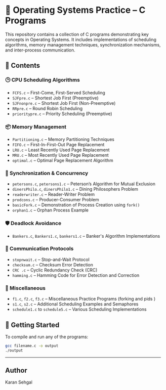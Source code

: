 # 🧠 Operating Systems Practice – C Programs

This repository contains a collection of C programs demonstrating key concepts in Operating Systems. It includes implementations of scheduling algorithms, memory management techniques, synchronization mechanisms, and inter-process communication.

## 📂 Contents

### 🕒 CPU Scheduling Algorithms
- `FCFS.c` – First-Come, First-Served Scheduling
- `SJFpre.c` – Shortest Job First (Preemptive)
- `SJFnonpre.c` – Shortest Job First (Non-Preemptive)
- `RRpre.c` – Round Robin Scheduling
- `prioritypre.c` – Priority Scheduling (Preemptive)

### 📦 Memory Management
- `Partitioning.c` – Memory Partitioning Techniques
- `FIFO.c` – First-In-First-Out Page Replacement
- `LRU.c` – Least Recently Used Page Replacement
- `MRU.c` – Most Recently Used Page Replacement
- `optimal.c` – Optimal Page Replacement Algorithm

### 🔐 Synchronization & Concurrency
- `petersons.c`, `petersons1.c` – Peterson’s Algorithm for Mutual Exclusion
- `dinersPhilo.c`, `dinersPhilo1.c` – Dining Philosophers Problem
- `readerwriter.c` – Reader-Writer Problem
- `prodcons.c` – Producer-Consumer Problem
- `basicFork.c` – Demonstration of Process Creation using `fork()`
- `orphan1.c` – Orphan Process Example

### 🛡️ Deadlock Avoidance
- `Bankers.c`, `Bankers1.c`, `bankers1.c` – Banker's Algorithm Implementations

### 📡 Communication Protocols
- `stopnwait.c` – Stop-and-Wait Protocol
- `checksum.c` – Checksum Error Detection
- `CRC .c` – Cyclic Redundancy Check (CRC)
- `hamming.c` – Hamming Code for Error Detection and Correction

### 🧪 Miscellaneous
- `f1.c`, `f2.c`, `f3.c` – Miscellaneous Practice Programs (forking and pids )
- `s1.c`, `s2.c` – Additional Scheduling Examples  and Semaphores
- `schedule1.c` to `schedule5.c` – Various Scheduling Implementations

## 🚀 Getting Started

To compile and run any of the programs:

```bash
gcc filename.c -o output
./output
```
---

## Author 
Karan Sehgal
